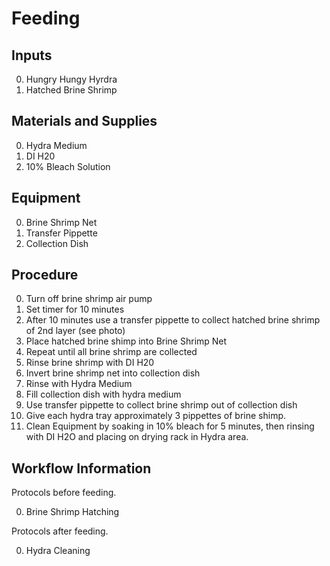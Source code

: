 Feeding
===

Inputs
---

0. Hungry Hungy Hyrdra
0. Hatched Brine Shrimp

Materials and Supplies
---

0. Hydra Medium
0. DI H20
0. 10% Bleach Solution


Equipment
---

0. Brine Shrimp Net
0. Transfer Pippette
0. Collection Dish

Procedure
---

0. Turn off brine shrimp air pump
0. Set timer for 10 minutes
0. After 10 minutes use a transfer pippette to collect hatched brine shrimp of 2nd layer (see photo)
0. Place hatched brine shimp into Brine Shrimp Net
0. Repeat until all brine shrimp are collected
0. Rinse brine shrimp with DI H20
0. Invert brine shrimp net into collection dish
0. Rinse with Hydra Medium
0. Fill collection dish with hydra medium
0. Use transfer pippette to collect brine shrimp out of collection dish
0. Give each hydra tray approximately 3 pippettes of brine shimp.
0. Clean Equipment by soaking in 10% bleach for 5 minutes, then rinsing with DI H2O and placing on drying rack in Hydra area.

Workflow Information
---

Protocols before feeding.

0. Brine Shrimp Hatching

Protocols after feeding.

0. Hydra Cleaning
